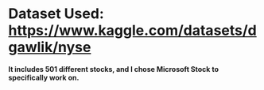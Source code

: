 # Dataset Used: https://www.kaggle.com/datasets/dgawlik/nyse

**It includes 501 different stocks, and I chose Microsoft Stock to specifically work on.**
